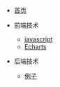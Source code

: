 <!--
 * @Description:
 * @Version: 2.0
 * @Autor: FloatingDream
 * @Date: 2023-05-17 20:19:32
 * @LastEditors: FloatingDream
 * @LastEditTime: 2023-05-17 23:51:50
-->
<!-- docs/_sidebar.md -->

<!-- 管侧边 目录 -->

- [首页](README)

- 前端技术

  - [javascript](web/JS/)
  - [Echarts](web/Echarts/)

- 后端技术
  - [例子]()
